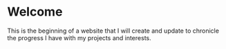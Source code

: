 <h1>Welcome</h1>
<p>This is the beginning of a website that I will create and update to chronicle the progress I have with my projects and interests.</p>  
